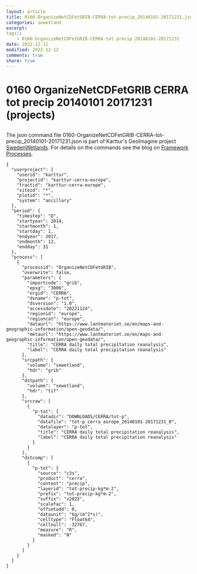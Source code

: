```yaml
---
layout: article
title: 0160-OrganizeNetCDFetGRIB-CERRA-tot-precip_20140101-20171231.json
categories: sewetland
excerpt: 
tags:: 
    - 0160-OrganizeNetCDFetGRIB-CERRA-tot-precip_20140101-20171231
date: 2022-12-12
modified: 2022-12-12
comments: true
share: true
---
```


# 0160 OrganizeNetCDFetGRIB CERRA tot precip 20140101 20171231 (projects)

## 

The json command file <span class='file'>0160-OrganizeNetCDFetGRIB-CERRA-tot-precip_20140101-20171231.json</span> is part of Karttur's GeoImagine project [<span class='project'>SwedenWetlands</span>](https://karttur.github.io/geoimagine03-proj-wetland-se/index.html). For details on the commands see the blog on [Framework Processes](https://karttur.github.io/geoimagine03-docs-procpack/).

```
{
  "userproject": {
    "userid": "karttur",
    "projectid": "karttur-cerra-europe",
    "tractid": "karttur-cerra-europe",
    "siteid": "*",
    "plotid": "*",
    "system": "ancillary"
  },
  "period": {
    "timestep": "D",
    "startyear": 2014,
    "startmonth": 1,
    "startday": 1,
    "endyear": 2017,
    "endmonth": 12,
    "endday": 31
  },
  "process": [
    {
      "processid": "OrganizeNetCDFetGRIB",
      "overwrite": false,
      "parameters": {
        "importcode": "grib",
        "epsg": "3006",
        "orgid": "CERRA",
        "dsname": "p-tot",
        "dsversion": "1.0",
        "accessdate": "20221124",
        "regionid": "europe",
        "regioncat": "europe",
        "dataurl": "https://www.lantmateriet.se/en/maps-and-geographic-information/open-geodata/",
        "metaurl": "https://www.lantmateriet.se/en/maps-and-geographic-information/open-geodata/",
        "title": "CERRA daily total precipitation reanalysis",
        "label": "CERRA daily total precipitation reanalysis"
      },
      "srcpath": {
        "volume": "sewetland",
        "hdr": "grib"
      },
      "dstpath": {
        "volume": "sewetland",
        "hdr": "tif"
      },
      "srcraw": [
        {
          "p-tot": {
            "datadir": "DOWNLOADS/CERRA/tot-p",
            "datafile": "tot-p_cerra_europe_20140101-20171231_0",
            "datalayer": "p-tot",
            "title": "CERRA daily total precipitation reanalysis",
            "label": "CERRA daily total precipitation reanalysis"
          }
        }
      ],
      "dstcomp": [
        {
          "p-tot": {
            "source": "c3s",
            "product": "cerra",
            "content": "precip",
            "layerid": "tot-precip-kg*m-2",
            "prefix": "tot-precip-kg*m-2",
            "suffix": "v2022",
            "scalefac": 1,
            "offsetadd": 0,
            "dataunit": "kg/(m^2*s)",
            "celltype": "Float64",
            "cellnull": -32767,
            "measure": "R",
            "masked": "N"
          }
        }
      ]
    }
  ]
}
```
